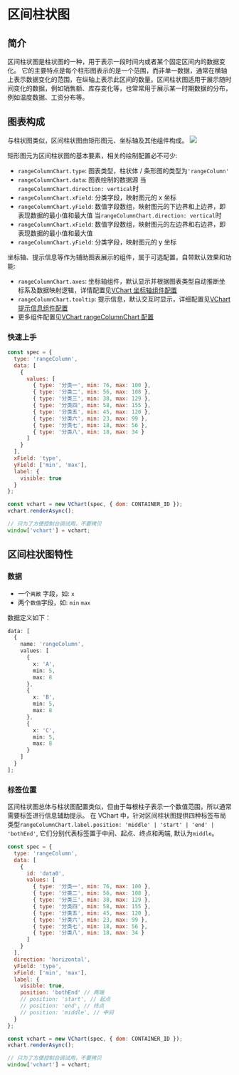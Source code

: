 # 区间柱状图

## 简介

区间柱状图是柱状图的一种，用于表示一段时间内或者某个固定区间内的数据变化。 它的主要特点是每个柱形图表示的是一个范围，而非单一数据，通常在横轴上表示数据变化的范围，在纵轴上表示此区间的数量。区间柱状图适用于展示随时间变化的数据，例如销售额、库存变化等，也常常用于展示某一时期数据的分布，例如温度数据、工资分布等。

## 图表构成

与柱状图类似，区间柱状图由矩形图元、坐标轴及其他组件构成。
![](https://lf9-dp-fe-cms-tos.byteorg.com/obj/bit-cloud/03421afda76ced0240204bf07.png)

矩形图元为区间柱状图的基本要素，相关的绘制配置必不可少:

- `rangeColumnChart.type`: 图表类型，柱状体 / 条形图的类型为`'rangeColumn'`
- `rangeColumnChart.data`: 图表绘制的数据源
  当`rangeColumnChart.direction: vertical`时
- `rangeColumnChart.xField`: 分类字段，映射图元的 x 坐标
- `rangeColumnChart.yField`: 数值字段数组，映射图元的下边界和上边界，即表现数据的最小值和最大值
  当`rangeColumnChart.direction: vertical`时
- `rangeColumnChart.xField`: 数值字段数组，映射图元的左边界和右边界，即表现数据的最小值和最大值
- `rangeColumnChart.yField`: 分类字段，映射图元的 y 坐标

坐标轴、提示信息等作为辅助图表展示的组件，属于可选配置，自带默认效果和功能:

- `rangeColumnChart.axes`: 坐标轴组件，默认显示并根据图表类型自动推断坐标系及数据映射逻辑，详情配置见[VChart 坐标轴组件配置](../../../option/rangeColumnChart#axes)
- `rangeColumnChart.tooltip`: 提示信息，默认交互时显示，详细配置见[VChart 提示信息组件配置](../../../option/rangeColumnChart#tooltip)
- 更多组件配置见[VChart rangeColumnChart 配置](../../../option/rangeColumnChart)

### 快速上手

```javascript livedemo
const spec = {
  type: 'rangeColumn',
  data: [
    {
      values: [
        { type: '分类一', min: 76, max: 100 },
        { type: '分类二', min: 56, max: 108 },
        { type: '分类三', min: 38, max: 129 },
        { type: '分类四', min: 58, max: 155 },
        { type: '分类五', min: 45, max: 120 },
        { type: '分类六', min: 23, max: 99 },
        { type: '分类七', min: 18, max: 56 },
        { type: '分类八', min: 18, max: 34 }
      ]
    }
  ],
  xField: 'type',
  yField: ['min', 'max'],
  label: {
    visible: true
  }
};

const vchart = new VChart(spec, { dom: CONTAINER_ID });
vchart.renderAsync();

// 只为了方便控制台调试用，不要拷贝
window['vchart'] = vchart;
```

## 区间柱状图特性

### 数据

- 一个`离散` 字段，如: `x`
- 两个`数值`字段，如: `min` `max`

数据定义如下：

```ts
data: [
  {
    name: 'rangeColumn',
    values: [
      {
        x: 'A',
        min: 5,
        max: 8
      },
      {
        x: 'B',
        min: 5,
        max: 8
      },
      {
        x: 'C',
        min: 5,
        max: 8
      }
    ]
  }
];
```

### 标签位置

区间柱状图总体与柱状图配置类似，但由于每根柱子表示一个数值范围，所以通常需要标签进行信息辅助提示。
在 VChart 中，针对区间柱状图提供四种标签布局类型`rangeColumnChart.label.position: 'middle' | 'start' | 'end' | 'bothEnd'`, 它们分别代表标签置于中间、起点、终点和两端, 默认为`middle`。

```javascript livedemo
const spec = {
  type: 'rangeColumn',
  data: [
    {
      id: 'data0',
      values: [
        { type: '分类一', min: 76, max: 100 },
        { type: '分类二', min: 56, max: 108 },
        { type: '分类三', min: 38, max: 129 },
        { type: '分类四', min: 58, max: 155 },
        { type: '分类五', min: 45, max: 120 },
        { type: '分类六', min: 23, max: 99 },
        { type: '分类七', min: 18, max: 56 },
        { type: '分类八', min: 18, max: 34 }
      ]
    }
  ],
  direction: 'horizontal',
  yField: 'type',
  xField: ['min', 'max'],
  label: {
    visible: true,
    position: 'bothEnd' // 两端
    // position: 'start', // 起点
    // position: 'end', // 终点
    // position: 'middle', // 中间
  }
};

const vchart = new VChart(spec, { dom: CONTAINER_ID });
vchart.renderAsync();

// 只为了方便控制台调试用，不要拷贝
window['vchart'] = vchart;
```
